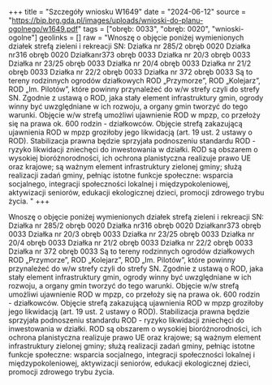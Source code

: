 +++
title = "Szczegóły wniosku W1649"
date = "2024-06-12"
source = "https://bip.brg.gda.pl/images/uploads/wnioski-do-planu-ogolnego/w1649.pdf"
tags = ["obręb: 0033", "obręb: 0020", "wnioski-ogolne"]
geolinks = []
raw = "Wnoszę o objęcie poniżej wymienionych działek strefą zieleni i rekreacji SN: Działka nr 285/2 obręb 0020 Działka nr316 obręb 0020 Działkanr373 obręb 0033 Działka nr 20/3 obręb 0033 Działka nr 23/25 obręb 0033  Działka nr 20/4 obręb 0033  Działka nr 21/2 obręb 0033  Działka nr 22/2 obręb 0033  Działka nr 372 obręb 0033   Są to tereny rodzinnych ogrodów działkowych ROD „Przymorze”, ROD „Kolejarz”, ROD „Im. Pilotów”, które powinny przynależeć do w/w strefy czyli do strefy SN. Zgodnie z ustawą o ROD, jaka stały element infrastruktury gmin, ogrody winny być uwzględniane w ich rozwoju, a organy gmin tworzyć do tego warunki.  Objęcie w/w strefą umożliwi ujawnienie ROD w mpzp, co przełoży się na prawa ok. 600 rodzin - działkowców.  Objęcie strefą zakazującą ujawnienia ROD w mpzp groziłoby jego likwidacją (art. 19 ust. 2 ustawy o ROD). Stabilizacja prawna będzie sprzyjała podnoszeniu standardu ROD - ryzyko likwidacji zniechęci do inwestowania  w działki. ROD są obszarem o wysokiej bioróżnorodności, ich ochrona planistyczna realizuje prawo UE oraz krajowe; są ważnym element infrastruktury zielonej gminy; służą realizacji zadań gminy, pełniąc istotne funkcje  społeczne: wsparcia socjalnego, integracji społeczności lokalnej i międzypokoleniowej, aktywizacji seniorów,  edukacji ekologicznej dzieci, promocji zdrowego trybu życia.   "
+++

Wnoszę o objęcie poniżej wymienionych działek strefą zieleni i rekreacji SN:
Działka nr 285/2 obręb 0020
Działka nr316 obręb 0020
Działkanr373 obręb 0033
Działka nr 20/3 obręb 0033
Działka nr 23/25 obręb 0033
 Działka nr 20/4 obręb 0033
 Działka nr 21/2 obręb 0033
 Działka nr 22/2 obręb 0033
 Działka nr 372 obręb 0033 
 Są to tereny rodzinnych ogrodów działkowych ROD „Przymorze”, ROD „Kolejarz”, ROD „Im. Pilotów”,
które powinny przynależeć do w/w strefy czyli do strefy SN. Zgodnie z ustawą o ROD, jaka stały element
infrastruktury gmin, ogrody winny być uwzględniane w ich rozwoju, a organy gmin tworzyć do tego warunki.
 Objęcie w/w strefą umożliwi ujawnienie ROD w mpzp, co przełoży się na prawa ok. 600 rodzin - działkowców. 
Objęcie strefą zakazującą ujawnienia ROD w mpzp groziłoby jego likwidacją (art. 19 ust. 2 ustawy o ROD).
Stabilizacja prawna będzie sprzyjała podnoszeniu standardu ROD - ryzyko likwidacji zniechęci do inwestowania 
w działki. ROD są obszarem o wysokiej bioróżnorodności, ich ochrona planistyczna realizuje prawo UE oraz
krajowe; są ważnym element infrastruktury zielonej gminy; służą realizacji zadań gminy, pełniąc istotne funkcje 
społeczne: wsparcia socjalnego, integracji społeczności lokalnej i międzypokoleniowej, aktywizacji seniorów, 
edukacji ekologicznej dzieci, promocji zdrowego trybu życia. 
 


